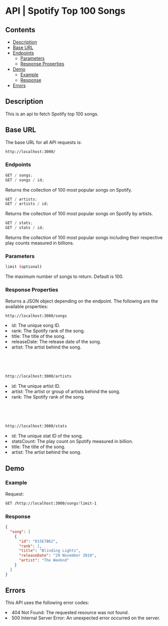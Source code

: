 # API | Spotify Top 100 Songs

## Contents

- [Description](#description)
- [Base URL](#base-url)
- [Endpoints](#endpoints)
  - [Parameters](#parameters)
  - [Response Properties](#response-properties)
- [Demo](#demo)
  - [Example](#example)
  - [Response](#response)
- [Errors](#errors)

## Description

This is an api to fetch Spotify top 100 songs.

## Base URL

The base URL for all API requests is:

```sh
http://localhost:3000/
```

### Endpoints

```js
GET / songs;
GET / songs / id;
```

Returns the collection of 100 most popular songs on Spotify.

```js
GET / artists;
GET / artists / id;
```

Returns the collection of 100 most popular songs on Spotify by artists.

```js
GET / stats;
GET / stats / id;
```

Returns the collection of 100 most popular songs including their respective play counts measured in billions.

### Parameters

```sh
limit (optional)
```

The maximum number of songs to return. Default is 100.

### Response Properties

Returns a JSON object depending on the endpoint. The following are the available properties:

```sh
http://localhost:3000/songs
```

<li>id: The unique song ID.
<li>rank: The Spotify rank of the song.
<li>title: The title of the song.
<li>releaseDate: The release date of the song.
<li>artist: The artist behind the song.
<p>&nbsp;</p>
<p>&nbsp;</p>

```sh
http://localhost:3000/artists
```

<li>id: The unique artist ID.
<li>artist: The artist or group of artists behind the song.
<li>rank: The Spotify rank of the song.
<p>&nbsp</p>
<p>&nbsp</p>

```sh
http://localhost:3000/stats
```

<li>id: The unique stat ID of the song.
<li>statsCount: The play count on Spotify measured in billion.
<li>title: The title of the song.
<li>artist: The artist behind the song.

## Demo

### Example

Request:

```sh
GET /http://localhost:3000/songs?limit-1
```

### Response

```json
{
  "song": [
    {
      "id": "015E7B62",
      "rank": 1,
      "title": "Blinding Lights",
      "releaseDate": "29 November 2019",
      "artist": "The Weeknd"
    }
  ]
}
```

## Errors

This API uses the following error codes:

<li> 404 Not Found: The requested resource was not found.
<li> 500 Internal Server Error: An unexpected error occurred on the server.
